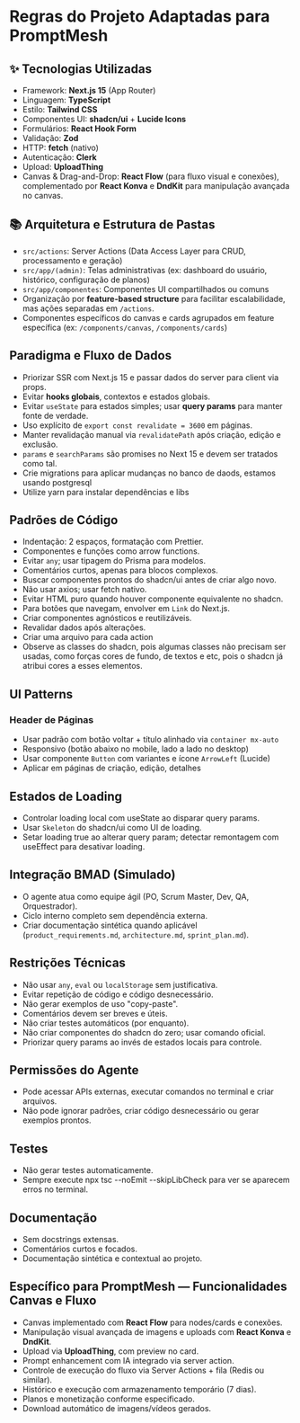 # Regras do Projeto Adaptadas para PromptMesh

## ✨ Tecnologias Utilizadas

- Framework: **Next.js 15** (App Router)
- Linguagem: **TypeScript**
- Estilo: **Tailwind CSS**
- Componentes UI: **shadcn/ui** + **Lucide Icons**
- Formulários: **React Hook Form**
- Validação: **Zod**
- HTTP: **fetch** (nativo)
- Autenticação: **Clerk**
- Upload: **UploadThing**
- Canvas & Drag-and-Drop: **React Flow** (para fluxo visual e conexões), complementado por **React Konva** e **DndKit** para manipulação avançada no canvas.

## 📚 Arquitetura e Estrutura de Pastas

- `src/actions`: Server Actions (Data Access Layer para CRUD, processamento e geração)
- `src/app/(admin)`: Telas administrativas (ex: dashboard do usuário, histórico, configuração de planos)
- `src/app/componentes`: Componentes UI compartilhados ou comuns
- Organização por **feature-based structure** para facilitar escalabilidade, mas ações separadas em `/actions`.
- Componentes específicos do canvas e cards agrupados em feature específica (ex: `/components/canvas`, `/components/cards`)

## Paradigma e Fluxo de Dados

- Priorizar SSR com Next.js 15 e passar dados do server para client via props.
- Evitar **hooks globais**, contextos e estados globais.
- Evitar `useState` para estados simples; usar **query params** para manter fonte de verdade.
- Uso explícito de `export const revalidate = 3600` em páginas.
- Manter revalidação manual via `revalidatePath` após criação, edição e exclusão.
- `params` e `searchParams` são promises no Next 15 e devem ser tratados como tal.
- Crie migrations para aplicar mudanças no banco de daods, estamos usando postgresql
- Utilize yarn para instalar dependências e libs

## Padrões de Código

- Indentação: 2 espaços, formatação com Prettier.
- Componentes e funções como arrow functions.
- Evitar `any`; usar tipagem do Prisma para modelos.
- Comentários curtos, apenas para blocos complexos.
- Buscar componentes prontos do shadcn/ui antes de criar algo novo.
- Não usar axios; usar fetch nativo.
- Evitar HTML puro quando houver componente equivalente no shadcn.
- Para botões que navegam, envolver em `Link` do Next.js.
- Criar componentes agnósticos e reutilizáveis.
- Revalidar dados após alterações.
- Criar uma arquivo para cada action
- Observe as classes do shadcn, pois algumas classes não precisam ser usadas, como forças cores de fundo, de textos e etc, pois o shadcn já atribui cores a esses elementos.

## UI Patterns

### Header de Páginas

- Usar padrão com botão voltar + título alinhado via `container mx-auto`
- Responsivo (botão abaixo no mobile, lado a lado no desktop)
- Usar componente `Button` com variantes e ícone `ArrowLeft` (Lucide)
- Aplicar em páginas de criação, edição, detalhes

## Estados de Loading

- Controlar loading local com useState ao disparar query params.
- Usar `Skeleton` do shadcn/ui como UI de loading.
- Setar loading true ao alterar query param; detectar remontagem com useEffect para desativar loading.

## Integração BMAD (Simulado)

- O agente atua como equipe ágil (PO, Scrum Master, Dev, QA, Orquestrador).
- Ciclo interno completo sem dependência externa.
- Criar documentação sintética quando aplicável (`product_requirements.md`, `architecture.md`, `sprint_plan.md`).

## Restrições Técnicas

- Não usar `any`, `eval` ou `localStorage` sem justificativa.
- Evitar repetição de código e código desnecessário.
- Não gerar exemplos de uso "copy-paste".
- Comentários devem ser breves e úteis.
- Não criar testes automáticos (por enquanto).
- Não criar componentes do shadcn do zero; usar comando oficial.
- Priorizar query params ao invés de estados locais para controle.

## Permissões do Agente

- Pode acessar APIs externas, executar comandos no terminal e criar arquivos.
- Não pode ignorar padrões, criar código desnecessário ou gerar exemplos prontos.

## Testes

- Não gerar testes automaticamente.
- Sempre execute npx tsc --noEmit --skipLibCheck para ver se aparecem erros no terminal.

## Documentação

- Sem docstrings extensas.
- Comentários curtos e focados.
- Documentação sintética e contextual ao projeto.

## Específico para PromptMesh — Funcionalidades Canvas e Fluxo

- Canvas implementado com **React Flow** para nodes/cards e conexões.
- Manipulação visual avançada de imagens e uploads com **React Konva** e **DndKit**.
- Upload via **UploadThing**, com preview no card.
- Prompt enhancement com IA integrado via server action.
- Controle de execução do fluxo via Server Actions + fila (Redis ou similar).
- Histórico e execução com armazenamento temporário (7 dias).
- Planos e monetização conforme especificado.
- Download automático de imagens/vídeos gerados.
